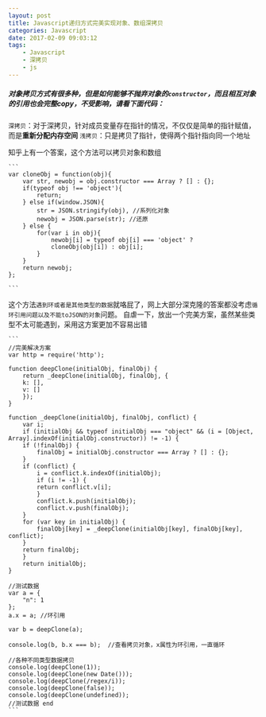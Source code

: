 ```yaml
---
layout: post
title: Javascript递归方式完美实现对象、数组深拷贝
categories: Javascript
date: 2017-02-09 09:03:12
tags: 
    - Javascript
    - 深拷贝
    - js
---
```


##### 对象拷贝方式有很多种，但是如何能够不抛弃对象的``constructor``，而且相互对象的引用也会完整copy，不受影响，请看下面代码：
``深拷贝``：对于深拷贝，针对成员变量存在指针的情况，不仅仅是简单的指针赋值，而是**重新分配内存空间**
``浅拷贝``：只是拷贝了指针，使得两个指针指向同一个地址

知乎上有一个答案，这个方法可以拷贝对象和数组

    ```
    var cloneObj = function(obj){
        var str, newobj = obj.constructor === Array ? [] : {};
        if(typeof obj !== 'object'){
            return;
        } else if(window.JSON){
            str = JSON.stringify(obj), //系列化对象
            newobj = JSON.parse(str); //还原
        } else {
            for(var i in obj){
                newobj[i] = typeof obj[i] === 'object' ? 
                cloneObj(obj[i]) : obj[i]; 
            }
        }
        return newobj;
    };

    ```

这个方法``遇到环或者是其他类型的数据``就咯屁了，网上大部分深克隆的答案都没考虑``循环引用问题以及不能toJSON的对象``问题。
自虐一下，放出一个完美方案，虽然某些类型不太可能遇到，采用这方案更加不容易出错

    ```
    //完美解决方案
    var http = require('http');

    function deepClone(initialObj, finalObj) {
        return _deepClone(initialObj, finalObj, {
        k: [],
        v: []
        });
    }

    function _deepClone(initialObj, finalObj, conflict) {
        var i;
        if (initialObj && typeof initialObj === "object" && (i = [Object, Array].indexOf(initialObj.constructor)) != -1) {
        if (!finalObj) {
            finalObj = initialObj.constructor === Array ? [] : {};
        }
        if (conflict) {
            i = conflict.k.indexOf(initialObj);
            if (i != -1) {
            return conflict.v[i];
            }
            conflict.k.push(initialObj);
            conflict.v.push(finalObj);
        }
        for (var key in initialObj) {
            finalObj[key] = _deepClone(initialObj[key], finalObj[key], conflict);
        }
        return finalObj;
        }
        return initialObj;
    }

    //测试数据
    var a = {
        "n": 1
    };
    a.x = a; //环引用

    var b = deepClone(a);

    console.log(b, b.x === b);  //查看拷贝对象，x属性为环引用，一直循环

    //各种不同类型数据拷贝
    console.log(deepClone(1));  
    console.log(deepClone(new Date()));  
    console.log(deepClone(/regex/i));
    console.log(deepClone(false));
    console.log(deepClone(undefined));
    //测试数据 end
    ```

